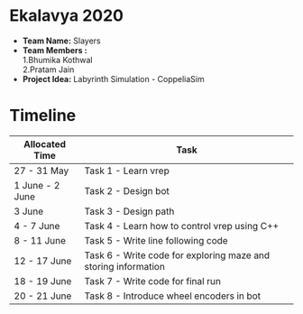 # Ekalavya 2020 
* **Team Name:** Slayers    
* **Team Members :**    
        1.Bhumika Kothwal           
        2.Pratam Jain    
* **Project Idea:** Labyrinth Simulation - CoppeliaSim         
# Timeline    
Allocated Time | Task
-------------- | ----
27 - 31 May | Task 1 - Learn vrep
1  June - 2 June | Task 2 - Design bot 
3 June | Task 3 - Design path
4 - 7 June | Task 4 - Learn how to control vrep using C++
8 - 11  June | Task 5 - Write line following code
12  - 17 June | Task 6 - Write code for exploring maze and storing information
18 - 19 June | Task 7 - Write code for final run
20 - 21 June | Task 8 - Introduce wheel encoders in bot
